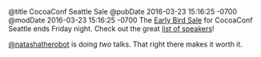 @title CocoaConf Seattle Sale
@pubDate 2016-03-23 15:16:25 -0700
@modDate 2016-03-23 15:16:25 -0700
The <a href="http://cocoaconf.com/seattle-2016/register">Early Bird Sale</a> for CocoaConf Seattle ends Friday night. Check out the great <a href="http://cocoaconf.com/seattle-2016/sessions">list of speakers</a>!

<a href="https://twitter.com/NatashaTheRobot">@natashatherobot</a> is doing *two* talks. That right there makes it worth it.
